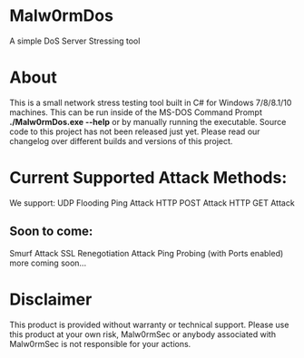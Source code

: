 # Malw0rmDos
A simple DoS Server Stressing tool

# About
This is a small network stress testing tool built in C# for Windows 7/8/8.1/10 machines. This
can be run inside of the MS-DOS Command Prompt **./Malw0rmDos.exe --help** or by manually running
the executable. Source code to this project has not been released just yet. Please read our changelog
over different builds and versions of this project.

# Current Supported Attack Methods:
We support:
UDP Flooding
Ping Attack
HTTP POST Attack
HTTP GET Attack

## Soon to come:
Smurf Attack
SSL Renegotiation Attack
Ping Probing (with Ports enabled)
more coming soon...

# Disclaimer
This product is provided without warranty or technical support. Please use this product at your own risk, Malw0rmSec
or anybody associated with Malw0rmSec is not responsible for your actions.

